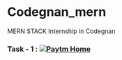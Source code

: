 # Codegnan_mern
MERN STACK Internship in Codegnan

### Task - 1  :  [![Paytm Home](https://img.shields.io/badge/-Paytm%20Home%20Page-blueviolet)](https://renuka283.github.io/Codegnan_Mern/Paytm/index.html)
